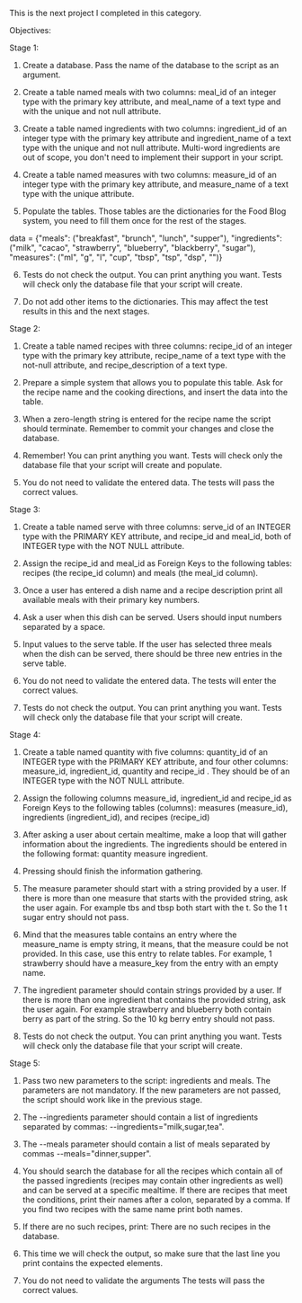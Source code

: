 This is the next project I completed in this category.

Objectives:

Stage 1:  
1. Create a database. Pass the name of the database to the script as an argument.

2. Create a table named meals with two columns: meal_id of an integer type with the primary key attribute, and meal_name of a text type and with the unique and not null attribute.

3. Create a table named ingredients with two columns: ingredient_id of an integer type with the primary key attribute and ingredient_name of a text type with the unique and not null attribute. Multi-word ingredients are out of scope, you don't need to implement their support in your script.

4. Create a table named measures with two columns: measure_id of an integer type with the primary key attribute, and measure_name of a text type with the unique attribute.

5. Populate the tables. Those tables are the dictionaries for the Food Blog system, you need to fill them once for the rest of the stages.


data = {"meals": ("breakfast", "brunch", "lunch", "supper"),
        "ingredients": ("milk", "cacao", "strawberry", "blueberry", "blackberry", "sugar"),
        "measures": ("ml", "g", "l", "cup", "tbsp", "tsp", "dsp", "")}


6. Tests do not check the output. You can print anything you want. Tests will check only the database file that your script will create.

7. Do not add other items to the dictionaries. This may affect the test results in this and the next stages.

Stage 2:  
1. Create a table named recipes with three columns: recipe_id of an integer type with the primary key attribute, recipe_name of a text type with the not-null attribute, and recipe_description of a text type.

2. Prepare a simple system that allows you to populate this table. Ask for the recipe name and the cooking directions, and insert the data into the table.

3. When a zero-length string is entered for the recipe name the script should terminate. Remember to commit your changes and close the database.

4. Remember! You can print anything you want. Tests will check only the database file that your script will create and populate.

5. You do not need to validate the entered data. The tests will pass the correct values.

Stage 3:  
1. Create a table named serve with three columns: serve_id of an INTEGER type with the PRIMARY KEY attribute, and recipe_id and meal_id, both of INTEGER type with the NOT NULL attribute.

2. Assign the recipe_id and meal_id as Foreign Keys to the following tables: recipes (the recipe_id column) and meals (the meal_id column).

3. Once a user has entered a dish name and a recipe description print all available meals with their primary key numbers.

4. Ask a user when this dish can be served. Users should input numbers separated by a space.

5. Input values to the serve table. If the user has selected three meals when the dish can be served, there should be three new entries in the serve table.

6. You do not need to validate the entered data. The tests will enter the correct values.

7. Tests do not check the output. You can print anything you want. Tests will check only the database file that your script will create.

Stage 4:  
1. Create a table named quantity with five columns: quantity_id of an INTEGER type with the PRIMARY KEY attribute, and four other columns: measure_id, ingredient_id, quantity and recipe_id . They should be of an INTEGER type with the NOT NULL attribute.

2. Assign the following columns measure_id, ingredient_id and recipe_id as Foreign Keys to the following tables (columns): measures (measure_id), ingredients (ingredient_id), and recipes (recipe_id)

3. After asking a user about certain mealtime, make a loop that will gather information about the ingredients. The ingredients should be entered in the following format: quantity measure ingredient.

4. Pressing <Enter> should finish the information gathering.

5. The measure parameter should start with a string provided by a user. If there is more than one measure that starts with the provided string, ask the user again. For example tbs and tbsp both start with the t. So the 1 t sugar entry should not pass.

6. Mind that the measures table contains an entry where the measure_name is empty string, it means, that the measure could be not provided. In this case, use this entry to relate tables. For example, 1 strawberry should have a measure_key from the entry with an empty name.

7. The ingredient parameter should contain strings provided by a user. If there is more than one ingredient that contains the provided string, ask the user again. For example strawberry and blueberry both contain berry as part of the string. So the 10 kg berry entry should not pass.

8. Tests do not check the output. You can print anything you want. Tests will check only the database file that your script will create.

Stage 5:  
1. Pass two new parameters to the script: ingredients and meals. The parameters are not mandatory. If the new parameters are not passed, the script should work like in the previous stage.

2. The --ingredients parameter should contain a list of ingredients separated by commas: --ingredients="milk,sugar,tea".

3. The --meals parameter should contain a list of meals separated by commas --meals="dinner,supper".

4. You should search the database for all the recipes which contain all of the passed ingredients (recipes may contain other ingredients as well) and can be served at a specific mealtime. If there are recipes that meet the conditions, print their names after a colon, separated by a comma. If you find two recipes with the same name print both names.

5. If there are no such recipes, print: There are no such recipes in the database.

6. This time we will check the output, so make sure that the last line you print contains the expected elements.

7. You do not need to validate the arguments The tests will pass the correct values.
